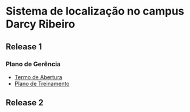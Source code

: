 # Sistema de localização no campus Darcy Ribeiro

## Release 1

### Plano de Gerência

* [Termo de Abertura](https://github.com/fga-gpp-mds/mds-gpp-g2/wiki/Termo-de-Abertura)
* [Plano de Treinamento](https://github.com/fga-gpp-mds/mds-gpp-g2/wiki/Plano-de-Treinamento)

## Release 2